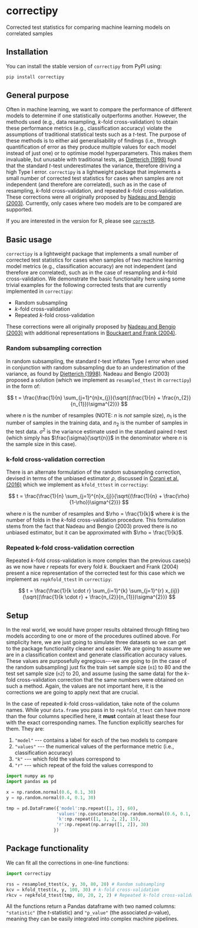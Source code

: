 # correctipy

Corrected test statistics for comparing machine learning models on
correlated samples

## Installation

You can install the stable version of `correctipy` from PyPI using:

``` python
pip install correctipy
```

## General purpose

Often in machine learning, we want to compare the performance of
different models to determine if one statistically outperforms another.
However, the methods used (e.g., data resampling, $k$-fold
cross-validation) to obtain these performance metrics (e.g.,
classification accuracy) violate the assumptions of traditional
statistical tests such as a $t$-test. The purpose of these methods is to
either aid generalisability of findings (i.e., through quantification of
error as they produce multiple values for each model instead of just
one) or to optimise model hyperparameters. This makes them invaluable,
but unusable with traditional tests, as [Dietterich
(1998)](https://pubmed.ncbi.nlm.nih.gov/9744903/) found that the
standard $t$-test underestimates the variance, therefore driving a high
Type I error. `correctipy` is a lightweight package that implements a
small number of corrected test statistics for cases when samples are not
independent (and therefore are correlated), such as in the case of
resampling, $k$-fold cross-validation, and repeated $k$-fold
cross-validation. These corrections were all originally proposed by
[Nadeau and Bengio
(2003)](https://link.springer.com/article/10.1023/A:1024068626366).
Currently, only cases where two models are to be compared are supported.

If you are interested in the version for R, please see [`correctR`](https://github.com/hendersontrent/correctR).

## Basic usage

`correctipy` is a lightweight package that implements a small number of corrected test statistics for cases when samples of two machine learning model metrics (e.g., classification accuracy) are not independent (and therefore are correlated), such as in the case of resampling and $k$-fold cross-validation. We demonstrate the basic functionality here using some trivial examples for the following corrected tests that are currently implemented in `correctipy`:

* Random subsampling
* $k$-fold cross-validation
* Repeated $k$-fold cross-validation

These corrections were all originally proposed by [Nadeau and Bengio (2003)](https://link.springer.com/article/10.1023/A:1024068626366) with additional representations in [Bouckaert and Frank (2004)](https://link.springer.com/chapter/10.1007/978-3-540-24775-3_3).

### Random subsampling correction

In random subsampling, the standard $t$-test inflates Type I error when used in conjunction with random subsampling due to an underestimation of the variance, as found by [Dietterich (1998)](https://pubmed.ncbi.nlm.nih.gov/9744903/). Nadeau and Bengio (2003) proposed a solution (which we implement as `resampled_ttest` in `correctipy`) in the form of:

$$
t = \frac{\frac{1}{n} \sum_{j=1}^{n}x_{j}}{\sqrt{(\frac{1}{n} + \frac{n_{2}}{n_{1}})\sigma^{2}}}
$$

where $n$ is the number of resamples (NOTE: $n$ is *not* sample size), $n_{1}$ is the number of samples in the training data, and $n_{2}$ is the number of samples in the test data. $\sigma^{2}$ is the variance estimate used in the standard paired $t$-test (which simply has $\frac{\sigma}{\sqrt{n}}$ in the denominator where $n$ is the sample size in this case).

### k-fold cross-validation correction

There is an alternate formulation of the random subsampling correction, devised in terms of the unbiased estimator $\rho$, discussed in [Corani et al. (2016)](https://link.springer.com/article/10.1007/s10994-017-5641-9) which we implement as `kfold_tttest` in `correctipy`:

$$
t = \frac{\frac{1}{n} \sum_{j=1}^{n}x_{j}}{\sqrt{(\frac{1}{n} + \frac{\rho}{1-\rho})\sigma^{2}}}
$$

where $n$ is the number of resamples and $\rho = \frac{1}{k}$ where $k$ is the number of folds in the $k$-fold cross-validation procedure. This formulation stems from the fact that Nadeau and Bengio (2003) proved there is no unbiased estimator, but it can be approximated with $\rho = \frac{1}{k}$.

### Repeated k-fold cross-validation correction

Repeated $k$-fold cross-validation is more complex than the previous case(s) as we now have $r$ repeats for every fold $k$. Bouckaert and Frank (2004) present a nice representation of the corrected test for this case which we implement as `repkfold_ttest` in `correctipy`:

$$
t = \frac{\frac{1}{k \cdot r} \sum_{i=1}^{k} \sum_{j=1}^{r} x_{ij}}{\sqrt{(\frac{1}{k \cdot r} + \frac{n_{2}}{n_{1}})\sigma^{2}}}
$$

## Setup

In the real world, we would have proper results obtained through fitting two models according to one or more of the procedures outlined above. For simplicity here, we are just going to simulate three datasets so we can get to the package functionality cleaner and easier. We are going to assume we are in a classification context and generate classification accuracy values. These values are purposefully egregious---we are going to (in the case of the random subsampling) just fix the train set sample size (`n1`) to 80 and the test set sample size (`n2`) to 20, and assume (using the same data) for the $k$-fold cross-validation correction that the same numbers were obtained on such a method. Again, the values are not important here, it is the corrections we are going to apply next that are crucial.

In the case of repeated $k$-fold cross-validation, take note of the column names. While your `data.frame` you pass in to `repkfold_ttest` can have more than the four columns specified here, it **must** contain at least these four with the exact corresponding names. The function explicitly searches for them. They are:

1. `"model"` --- contains a label for each of the two models to compare
2. `"values"` --- the numerical values of the performance metric (i.e., classification accuracy)
3. `"k"` --- which fold the values correspond to
4. `"r"` --- which repeat of the fold the values correspond to

```python
import numpy as np
import pandas as pd

x = np.random.normal(0.6, 0.1, 30)
y = np.random.normal(0.4, 0.1, 30)

tmp = pd.DataFrame({'model':np.repeat([1, 2], 60), 
                   'values':np.concatenate((np.random.normal(0.6, 0.1, 60), np.random.normal(0.4, 0.1, 60))),
                   'k':np.repeat([1, 1, 2, 2], 15),
                   'r':np.repeat(np.array([1, 2]), 30)
                  })

```

## Package functionality

We can fit all the corrections in one-line functions:

```python
import correctipy 

rss = resampled_ttest(x, y, 30, 80, 20) # Random subsampling
kcv = kfold_ttest(x, y, 100, 30) # k-fold cross-validation
rkcv = repkfold_ttest(tmp, 80, 20, 2, 2) # Repeated k-fold cross-validation
```

All the functions return a Pandas dataframe with two named columns: `"statistic"` (the $t$-statistic) and `"p_value"` (the associated $p$-value), meaning they can be easily integrated into complex machine pipelines.